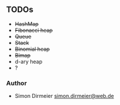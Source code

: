 ## TODOs

* <strike>HashMap</strike>
* <strike>Fibonacci heap</strike>
* <strike>Queue</strike>
* <strike>Stack</strike>
* <strike>Binomial heap</strike>
* <strike>Bimap</strike>
* d-ary heap
* ?

### Author

* Simon Dirmeier <a href="mailto:simon.dirmeier@web.de">simon.dirmeier@web.de</a>

